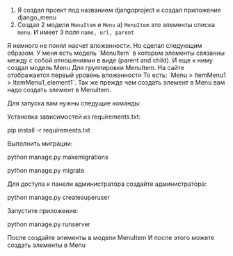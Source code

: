 1. Я создал проект под названием djangoproject и создал приложение django_menu
2. Создал 2 модели `MenuItem` и `Menu`
  a) `MenuItem` это элементы списка `menu`. И имеет 3 поля `name, url, parent`
<p>
Я немного не понял насчет вложенности. Но сделал следующим образом. У меня есть модель `MenuItem` в котором элементы связанны между с собой отношениями в виде (parent and child). И еще к ниму создал модель Menu Для группировки MenuItem. На сайте отображается первый уровень вложенности То есть:
`Menu > ItemMenu1 > ItemMenu1_element1`. Так же прежде чем создать элемент в Menu вам надо создать элемент в MenuItem.
<p>
Для запуска вам нужны следущие команды:
  
Установка зависимостей из requirements.txt:

pip install -r requirements.txt

Выполнить миграции:

python manage.py makemigrations

python manage.py migrate

Для доступа к панели администратора создайте администратора:

python manage.py createsuperuser

Запустите приложение:

python manage.py runserver

После создайте элементы в модели MenuItem
И после этого можете создать элементы в Menu
